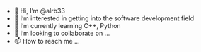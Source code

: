 - 👋 Hi, I’m @alrb33
- 👀 I’m interested in getting into the software development field
- 🌱 I’m currently learning C++, Python
- 💞️ I’m looking to collaborate on ...
- 📫 How to reach me ...

<!---
alrb33/alrb33 is a ✨ special ✨ repository because its `README.md` (this file) appears on your GitHub profile.
You can click the Preview link to take a look at your changes.
--->
